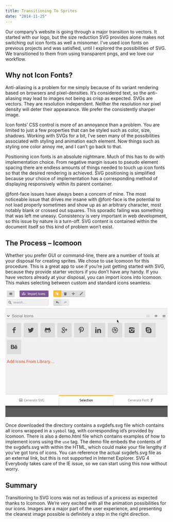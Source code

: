 ```yaml
---
title: Transitioning To Sprites
date: "2014-11-25"
---
```


Our company’s website is going through a major transition to vectors. It started with our logo, but the size reduction SVG provides alone makes not switching out icon fonts as well a misnomer. I’ve used icon fonts on previous projects and was satisfied, until I explored the possibilities of SVG. We transitioned to them from using transparent pngs, and we love our workflow.

## Why not Icon Fonts?

Anti-aliasing is a problem for me simply because of its variant rendering based on browsers and pixel-densities. It’s considered text, so the anti-aliasing may lead to images not being as crisp as expected. SVGs are vectors. They are resolution independent. Neither the resolution nor pixel density will deter their appearance. We prefer the consistently sharper image.

Icon fonts’ CSS control is more of an annoyance than a problem. You are limited to just a few properties that can be styled such as color, size, shadows. Working with SVGs for a bit, I’ve seen many of the possibilities associated with styling and animation each element. Now things such as styling one color annoy me, and I can’t go back to that.

Positioning icon fonts is an absolute nightmare. Much of this has to do with implementation choice. From negative margin issues to pseudo element spacing there are endless amounts of things needed to touch up icon fonts so that the desired rendering is achieved. SVG positioning is simplified because your choice of implementation has a corresponding method of displaying responsively within its parent container.

@font-face issues have always been a concern of mine. The most noticeable issue that drives me insane with @font-face is the potential to not load properly sometimes and show up as an arbitrary character, most notably blank or crossed out squares. This sporadic failing was something that was left me uneasy. Consistency is very important in web development, so this issue by nature is a turn-off. SVG content is contained within the document itself so this kind of problem won’t exist.

## The Process – Icomoon

Whether you prefer GUI or command-line, there are a number of tools at your disposal for creating sprites. We chose to use Icomoon for this procedure. This is a great app to use if you’re just getting started with SVG, because they provide starter vectors if you don’t have any handy. If you have vectors already at your disposal, you can import icons into Icomoon. This makes selecting between custom and standard icons seamless.

![](svgIcomoonSelection1.gif)

Once downloaded the directory contains a svgdefs.svg file which contains all icons wrapped in a `symbol` tag, with corresponding id’s provided by Icomoon. There is also a demo.html file which contains examples of how to implement icons using the `use` tag. The demo file embeds the contents of the svgdefs.svg with within the HTML, which could make your file lengthy if you’ve got tons of icons. You can reference the actual svgdefs.svg file as an external link, but this is not supported in Internet Explorer. SVG 4 Everybody takes care of the IE issue, so we can start using this now without worry.

## Summary

Transitioning to SVG icons was not as tedious of a process as expected thanks to Icomoon. We’re very excited with all the animation possibilities for our icons. Images are a major part of the user experience, and presenting the cleanest image possible is definitely a step in the right direction.
